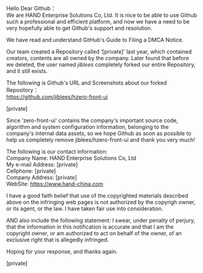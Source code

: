 Hello Dear Github：  
We are HAND Enterprise Solutions Co, Ltd. It is nice to be able to use Github such a professional and efficient platform, and now we have a need to be very hopefully able to get Github's support and resolution.

We have read and understand GitHub's Guide to Filing a DMCA Notice.

Our team created a Repository called ‘[private]' last year, which contained creators, contents  are all owned by the company. Later found that before we deleted, the user named *jiblees* completely forked our entire Repository, and it still exists.

The following is Github's URL and Screenshots about our forked Repository：  
https://github.com/jiblees/hzero-front-ui

[private]

Since ’zero-front-ui' contains the compạny's important source code, algorithm and system configuration information, belonging to the company's internal data assets, so we hope Github as soon as possible to help us completely remove jiblees/hzero-front-ui and thank you very much!  
   
The following is our contact information:  
Company Name:  HAND Enterprise Solutions Co, Ltd  
My e-mail Address:  [private]  
Cellphone:  [private]    
Company Address:  [private]    
WebSite:  https://www.hand-china.com  

 I have a good faith belief that use of the copyrighted materials described above on the infringing web pages is not authorized by the copyrigh owner, or its agent, or the law. I have taken fair use into consideration.

AND also include the following statement: I swear, under penalty of perjury, that the information in this notification is accurate and that I am the copyright owner, or am authorized to act on behalf of the owner, of an exclusive right that is allegedly infringed.

Hoping for your response, and thanks again.

[private]
